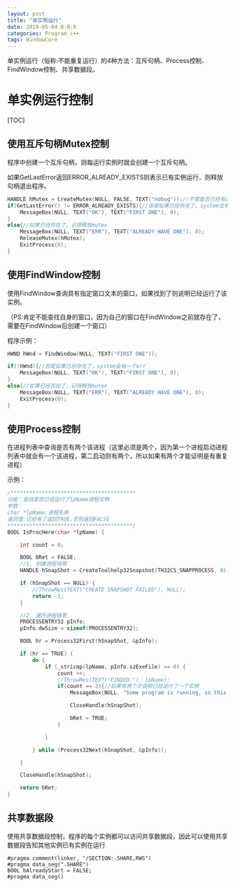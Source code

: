```yaml
---
layout: post
title: "单实例运行"
date: 2019-05-04 8:8:8
categories: Program_c++
tags: WindowCore
---
```

单实例运行（俗称:不能重复运行）的4种方法：互斥句柄、Process控制、FindWindow控制、共享数据段。

# 单实例运行控制

[TOC]
## 使用互斥句柄Mutex控制

程序中创建一个互斥句柄，则每运行实例时就会创建一个互斥句柄。

如果GetLastError返回ERROR_ALREADY_EXISTS则表示已有实例运行，则释放句柄退出程序。

```c
HANDLE hMutex = CreateMutex(NULL, FALSE, TEXT("nobug"));//不管是否已经有这个Mutex，这里创建hMutex都会成功
if(GetLastError() != ERROR_ALREADY_EXISTS){//但是如果已经存在了，system会有一个err
    MessageBox(NULL, TEXT("OK"), TEXT("FIRST ONE"), 0);
}
else{//如果已经存在了，记得释放mutex
    MessageBox(NULL, TEXT("ERR"), TEXT("ALREADY HAVE ONE"), 0);
    ReleaseMutex(hMutex);
    ExitProcess(0);
}
```

## 使用FindWindow控制

使用FindWindow查询具有指定窗口文本的窗口，如果找到了则说明已经运行了该实例。

（PS:肯定不能查找自身的窗口，因为自己的窗口在FindWindow之前就存在了，需要在FindWindow后创建一个窗口）

程序示例：

```c
HWND hWnd = FindWindow(NULL, TEXT("FIRST ONE"));

if(!hWnd){//但是如果已经存在了，system会有一个err
	MessageBox(NULL, TEXT("OK"), TEXT("FIRST ONE"), 0);
}
else{//如果已经存在了，记得释放mutex
	MessageBox(NULL, TEXT("ERR"), TEXT("ALREADY HAVE ONE"), 0);
	ExitProcess(0);
}
```

## 使用Process控制 

在进程列表中查询是否有两个该进程（这里必须是两个，因为第一个进程启动进程列表中就会有一个该进程，第二启动则有两个，所以如果有两个才能证明是有重复进程）

示例：

```c
/****************************************
功能：查找是否已经运行了lpName进程实例
参数：
char *lpName:进程名称
返回值:已经有了返回TRUE,否则返回FALSE
****************************************/
BOOL IsProcHere(char *lpName) {

	int count = 0;

	BOOL bRet = FALSE;
	//1. 创建进程快照
	HANDLE hSnapShot = CreateToolhelp32Snapshot(TH32CS_SNAPPROCESS, 0);

	if (hSnapShot == NULL) {
		//ThrowMes(TEXT("CREATE SNAPSHOT FAILED"), NULL);
		return -1;
	}

	//2. 遍历进程链表
	PROCESSENTRY32 pInfo;
	pInfo.dwSize = sizeof(PROCESSENTRY32);

	BOOL hr = Process32First(hSnapShot, &pInfo);

	if (hr == TRUE) {
		do {
			if (_stricmp(lpName, pInfo.szExeFile) == 0) {
				count ++;
				//ThrowMes(TEXT("FINDED."), lpName);
				if(count == 2){//如果有两个才说明已经运行了一个实例
					MessageBox(NULL, "Some program is running, so this will exit.", "START ERR", 0);

					CloseHandle(hSnapShot);

					bRet = TRUE;
				}

			}

		} while (Process32Next(hSnapShot, &pInfo));

	}

	CloseHandle(hSnapShot);

	return bRet;
}
```

## 共享数据段

使用共享数据段控制，程序的每个实例都可以访问共享数据段，因此可以使用共享数据段告知其他实例已有实例在运行

```
#pragma comment(linker, "/SECTION:.SHARE,RWS")
#pragma data_seg(".SHARE")
BOOL bAlreadyStart = FALSE;
#pragma data_seg()
```